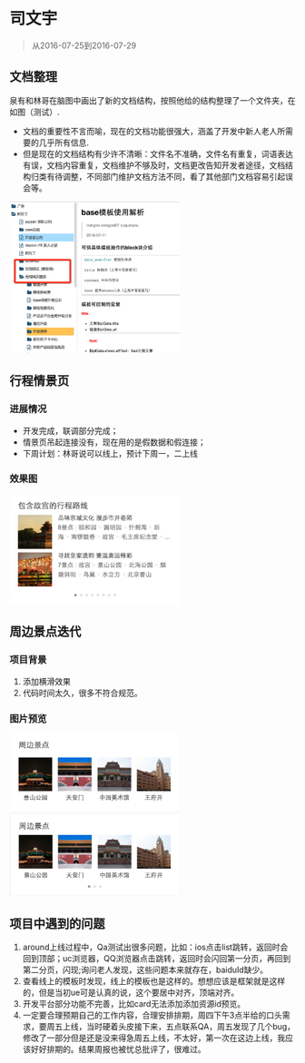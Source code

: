 # 司文宇

> 从2016-07-25到2016-07-29

## 文档整理
	
泉有和林哥在脑图中画出了新的文档结构，按照他给的结构整理了一个文件夹，在如图（测试）.

* 文档的重要性不言而喻，现在的文档功能很强大，涵盖了开发中新人老人所需要的几乎所有信息.
* 但是现在的文档结构有少许不清晰：文件名不准确，文件名有重复，词语表达有误，文档内容重复，文档维护不够及时，文档更改告知开发者途径，文档结构归类有待调整，不同部门维护文档方法不同，看了其他部门文档容易引起误会等。

<img src="img/siwenyu/1.png" width='300px'>

## 行程情景页

### 进展情况

* 开发完成，联调部分完成；
* 情景页吊起连接没有，现在用的是假数据和假连接；
* 下周计划：林哥说可以线上，预计下周一，二上线
	
### 效果图

<img src="img/siwenyu/3.png" width='300px'>	

## 周边景点迭代

### 项目背景
1. 添加横滑效果
2. 代码时间太久，很多不符合规范。

### 图片预览

<img src="img/siwenyu/4.png" width='300px'>	

<img src="img/siwenyu/2.png" width='300px'>	

## 项目中遇到的问题
	
1. around上线过程中，Qa测试出很多问题，比如：ios点击list跳转，返回时会回到顶部；uc浏览器，QQ浏览器点击跳转，返回时会闪回第一分页，再回到第二分页，闪现;询问老人发现，这些问题本来就存在，baiduId缺少。
2. 查看线上的模板时发现，线上的模板也是这样的。想想应该是框架就是这样的，但是当初ue可是认真的说，这个要居中对齐，顶端对齐。
3. 开发平台部分功能不完善，比如card无法添加添加资源id预览。
4. 一定要合理预期自己的工作内容，合理安排排期，周四下午3点半给的口头需求，要周五上线，当时硬着头皮接下来，五点联系QA，周五发现了几个bug，修改了一部分但是还是没来得急周五上线，不太好，第一次在这边上线，我应该好好排期的。结果周报也被忧总批评了，很难过。


